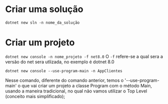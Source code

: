 # Criar uma solução

`dotnet new sln -n nome_da_solução`

# Criar um projeto

`dotnet new console -n nome_projeto -f net8.0` 
O `-f` refere-se a qual sera a versão do net sera utlizada, no exemplo é dotnet 8.0


`dotnet new console --use-program-main -n AppClientes`

Nesse comando, diferente do comando anterior, temos o '--use-program-main' o que vai criar um projeto a classe Program com o método Main, usando a maneira tradicional, no qual não vamos utilizar o Top Level (conceito mais simplificado);